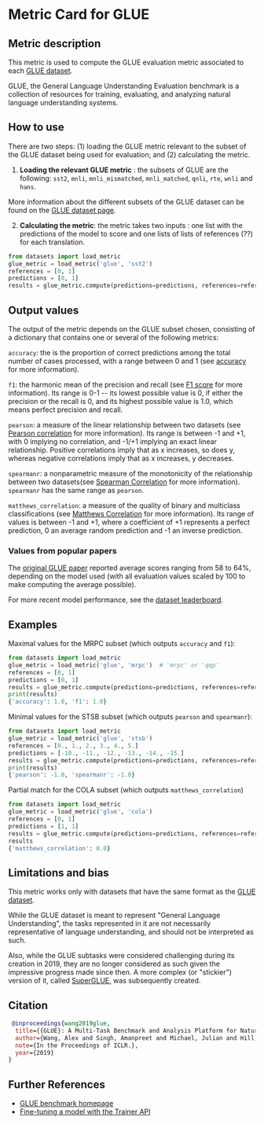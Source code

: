 # Metric Card for GLUE

## Metric description
This metric is used to compute the GLUE evaluation metric associated to each [GLUE dataset](https://huggingface.co/datasets/glue). 

GLUE, the General Language Understanding Evaluation benchmark is a collection of resources for training, evaluating, and analyzing natural language understanding systems.

## How to use 

There are two steps: (1) loading the GLUE metric relevant to the subset of the GLUE dataset being used for evaluation; and (2) calculating the metric.

1. **Loading the relevant GLUE metric** : the subsets of GLUE are the following: `sst2`,  `mnli`, `mnli_mismatched`, `mnli_matched`, `qnli`, `rte`, `wnli` and `hans`.

More information about the different subsets of the GLUE dataset can be found on the [GLUE dataset page](https://huggingface.co/datasets/glue).

2. **Calculating the metric**: the metric takes two inputs : one list with the predictions of the model to score and one lists of lists of references (??) for each translation.

```python
from datasets import load_metric
glue_metric = load_metric('glue', 'sst2')
references = [0, 1]
predictions = [0, 1]
results = glue_metric.compute(predictions=predictions, references=references)
```
## Output values

The output of the metric depends on the GLUE subset chosen, consisting of a dictionary that contains one or several of the following metrics:

`accuracy`: the is the proportion of correct predictions among the total number of cases processed, with a range between 0 and 1 (see [accuracy](https://huggingface.co/metrics/accuracy) for more information). 

`f1`: the harmonic mean of the precision and recall (see [F1 score](https://huggingface.co/metrics/f1) for more information). Its range is 0-1 -- its lowest possible value is 0, if either the precision or the recall is 0, and its highest possible value is 1.0, which means perfect precision and recall.

`pearson`: a measure of the linear relationship between two datasets (see [Pearson correlation](https://huggingface.co/metrics/pearsonr) for more information). Its range is between -1 and +1, with 0 implying no correlation, and -1/+1 implying an exact linear relationship. Positive correlations imply that as x increases, so does y, whereas negative correlations imply that as x increases, y decreases. 

`spearmanr`:  a nonparametric measure of the monotonicity of the relationship between two datasets(see [Spearman Correlation](https://huggingface.co/metrics/spearmanr) for more information). `spearmanr` has the same range as `pearson`.

`matthews_correlation`: a measure of the quality of binary and multiclass classifications (see [Matthews Correlation](https://huggingface.co/metrics/matthews_correlation) for more information). Its range of values is between -1 and +1, where a coefficient of +1 represents a perfect prediction, 0 an average random prediction and -1 an inverse prediction.


### Values from popular papers
The [original GLUE paper](https://huggingface.co/datasets/glue) reported average scores ranging from 58 to 64%, depending on the model used (with all evaluation values scaled by 100 to make computing the average possible).

For more recent model performance, see the [dataset leaderboard](https://paperswithcode.com/dataset/glue).

## Examples 

Maximal values for the MRPC subset (which outputs `accuracy` and `f1`):

```python
from datasets import load_metric
glue_metric = load_metric('glue', 'mrpc')  # 'mrpc' or 'qqp'
references = [0, 1]
predictions = [0, 1]
results = glue_metric.compute(predictions=predictions, references=references)
print(results)
{'accuracy': 1.0, 'f1': 1.0}
```

Minimal values for the STSB subset (which outputs `pearson` and `spearmanr`):

```python
from datasets import load_metric
glue_metric = load_metric('glue', 'stsb')
references = [0., 1., 2., 3., 4., 5.]
predictions = [-10., -11., -12., -13., -14., -15.]
results = glue_metric.compute(predictions=predictions, references=references)
print(results)
{'pearson': -1.0, 'spearmanr': -1.0}
```

Partial match for the COLA subset (which outputs `matthews_correlation`) 

```python
from datasets import load_metric
glue_metric = load_metric('glue', 'cola')
references = [0, 1]
predictions = [1, 1]
results = glue_metric.compute(predictions=predictions, references=references)
results
{'matthews_correlation': 0.0}
```

## Limitations and bias
This metric works only with datasets that have the same format as the [GLUE dataset](https://huggingface.co/datasets/glue).

While the GLUE dataset is meant to represent "General Language Understanding", the tasks represented in it are not necessarily representative of language understanding, and should not be interpreted as such. 

Also, while the GLUE subtasks were considered challenging during its creation in 2019, they are no longer considered as such given the impressive progress made since then. A more complex (or "stickier") version of it, called [SuperGLUE](https://huggingface.co/datasets/super_glue), was subsequently created.

## Citation

```bibtex
 @inproceedings{wang2019glue,
  title={{GLUE}: A Multi-Task Benchmark and Analysis Platform for Natural Language Understanding},
  author={Wang, Alex and Singh, Amanpreet and Michael, Julian and Hill, Felix and Levy, Omer and Bowman, Samuel R.},
  note={In the Proceedings of ICLR.},
  year={2019}
}
```
    
## Further References 

- [GLUE benchmark homepage](https://gluebenchmark.com/)
- [Fine-tuning a model with the Trainer API](https://huggingface.co/course/chapter3/3?)
